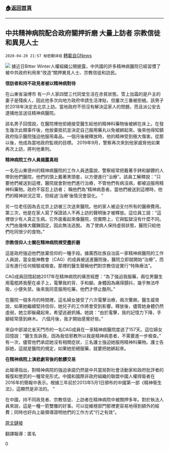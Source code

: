 ###  [:house:返回首頁](https://github.com/ourhimalayas/txt)
---

## 中共精神病院配合政府關押折磨 大量上訪者 宗教信徒和異見人士
`2020-04-20 21:57 秘密翻译组` [轉載自GNews](https://gnews.org/zh-hant/179734/)

![](https://s3.amazonaws.com/gnews-media-offload/wp-content/uploads/2020/04/20214541/Picture-1-263.png)
據近日Bitter Winter人權組織公開披露，中共國的許多精神病醫院已經習慣了被中共政府利用來“改造”關押異見人士、宗教信徒和訪民。

**信訪者和持不政見者被以精神病對待**

在山東省淄博市 有一戶人家四壁三代同堂生活在赤貧狀態。雪上加霜的是戶主的妻子是殘疾人，因此他多次向地方政府申請生活津貼，但屢次三番被拒絕。該男子於2018年決定去北京上訪。當地政府不但沒有解決這家人的問題，而且派公安去逮捕他並送往精神病醫院。

該名男子回憶說，在醫院裡他拒絕接受醫生給他的精神科藥物後被綁在床上。在發生幾次此類事件後，他放棄抵抗並決定自己服用藥丸以免被綁起來。後來他得知鎮政府指示醫院強迫他服用毒品。一個月後被釋放時，他的精神受到極大傷害。從那以後，他成為當地政府監視的目標。 2019年9月，警察再次來到他家威脅他如果再次上訪，將判他重刑。

**精神病院工作人員揭露真相**

一名在山東德州的精神病醫院的工作人員透露說，警察經常把戴著手銬和腳鐐的人帶到他們醫院，他們的頭上戴著黑頭套，以方便進行“治療”。該員工解釋說：“只要他們被送到這裡，醫院就會對他們進行治療，不管他們有病沒病，都被迫服用精神科藥物。政府不容忍上訪者； 稱他們為“精神病患者。當他們被送到這裡時，他們的精神狀況正常，但經過’治療’後情況會惡化。 ”

另一位老任因為去北京上訪被三次送來醫院。他的家人被迫支付所有的醫療費用。第三次，他是在家人寫了保證該人不再上訪的聲明後才被釋放。這位員工說：“這裡很少有人真正生病。它外面看起來像醫院，但實際上，它與監獄沒有什麼不同。 大門由幾條大鐵鍊固定，因此無法逃脫。 為了使病人保持虛弱狀態，醫院只給他們吃同很少的食物。”

**宗教信仰人士關在精神病院裡受盡折磨**

這是政府強迫他們放棄信仰的一種手段。據廣西壯族自治區一家精神病醫院的工作人員說，當全能神教會（CAG）的成員被送進醫院後，醫院立即就開始“治療”，而沒有進行任何檢驗或檢查。那裡的醫生聲稱他們對宗教信徒實行“特殊療法”。

CAG成員回憶起她2017年在精神病院的痛苦經歷：“為了強迫我服藥，兩位男醫生用電棍將我壓在桌子上，電擊我的背、手和腳。身體因為痛得顫抖，幾乎無法呼吸，小便失禁。後來我同意服用吃藥，他們才停止酷刑。”

在醫院一個多月的時間裡，這名婦女接受了六次電擊治療，兩次暈厥。醫生威脅說，如果她繼續堅持信仰，她兒子的工作將會受到影響。釋放後，儘管她身體仍然虛弱，她立即躲藏起來，希望逃避抓捕。她說：“由於電擊，我的記憶力下降，手腳經常感到麻木。 六個月後，我才開始感覺好些。”

來自中部湖北省天門市的一名CAG成員在一家精神病醫院度過了157天。這位婦女回憶說：“醫生告訴我，因為我信邪教所以我是精神病患者，不需要進一步檢查。” 有一次，儘管他們承認她沒有相關症狀，三名護士強迫她服用精神科藥物。護士告訴她，這就是醫院的規定，如果她拒絕服藥，就要把她綁起來。

**在精神病院上演悲劇背後的骯髒交易**

此報導指出，對精神病院的強迫承諾仍然是中共當局對社會活動家和政府批評者的報復和懲罰的一種常見形式。中國和國際非政府組織的聯盟中國人權捍衛者在2016年的簡報中表示。根據三年前於2013年5月1日頒布的中國第一部《精神衛生法》，這顯然是非法的。 ”

在中國，持不同政見者、宗教信徒、上訪者在精神病院中被關押多年。對於執法人員來說，這是一種一箭雙雕的好事。可以從維穩部門那裡更容易地得到額外的經費；同時也好向上級領導證明他們的工作方式“行之有效”。

[原文鏈接](https://bitterwinter.org/activists-believers-held-in-psychiatric-clinics-as-punishment/)

翻譯報導：匿名

0
